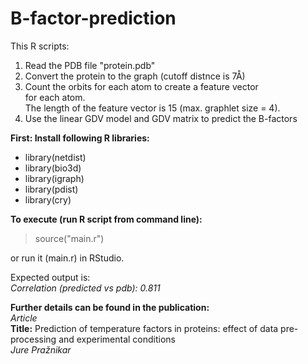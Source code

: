 # **B-factor-prediction**
This R scripts:
1) Read the PDB file "protein.pdb" <br>
2) Convert the protein to the graph (cutoff distnce is 7Å) <br>
3) Count the orbits for each atom to create a feature vector <br> 
   for each atom. <br>
   The length of the feature vector is 15 (max. graphlet size = 4). <br>
5) Use the linear GDV model and GDV matrix to predict the B-factors <br>

**First: Install following R libraries:**
* library(netdist)
* library(bio3d)
* library(igraph)
* library(pdist)
* library(cry)

**To execute (run R script from command line):** 
> source("main.r")

or run it (main.r) in RStudio.

Expected output is: <br>
*Correlation (predicted vs pdb):  0.811* <br>

**Further details can be found in the publication:** <br>
*Article* <br>
**Title:** Prediction of temperature factors in proteins: effect of data pre-processing and experimental conditions <br>
*Jure Pražnikar*
